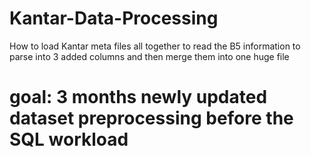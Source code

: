 # Kantar-Data-Processing
How to load Kantar meta files all together to read the B5 information to parse into 3 added columns and then merge them into one huge file

# goal: 3 months newly updated dataset preprocessing before the SQL workload
